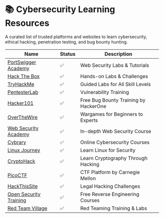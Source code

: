 # 📚 Cybersecurity Learning Resources

A curated list of trusted platforms and websites to learn cybersecurity, ethical hacking, penetration testing, and bug bounty hunting.

| Name                                         | Status | Description                        |
|----------------------------------------------|--------|------------------------------------|
| [PortSwigger Academy](https://portswigger.net/web-security) | ✅     | Web Security Labs & Tutorials     |
| [Hack The Box](https://www.hackthebox.com)   | ✅     | Hands-on Labs & Challenges         |
| [TryHackMe](https://tryhackme.com)           | ✅     | Guided Labs for All Skill Levels   |
| [PentesterLab](https://pentesterlab.com)     | ✅     | Vulnerability Training             |
| [Hacker101](https://www.hacker101.com)       | ✅     | Free Bug Bounty Training by HackerOne |
| [OverTheWire](https://overthewire.org)       | ✅     | Wargames for Beginners to Experts  |
| [Web Security Academy](https://portswigger.net/web-security) | ✅ | In-depth Web Security Course      |
| [Cybrary](https://www.cybrary.it)            | ✅     | Online Cybersecurity Courses       |
| [Linux Journey](https://linuxjourney.com)    | ✅     | Learn Linux for Security           |
| [CryptoHack](https://cryptohack.org)         | ✅     | Learn Cryptography Through Hacking |
| [PicoCTF](https://picoctf.org)               | ✅     | CTF Platform by Carnegie Mellon    |
| [HackThisSite](https://hackthissite.org)     | ✅     | Legal Hacking Challenges           |
| [Open Security Training](https://opensecuritytraining.info) | ✅ | Free Reverse Engineering Courses  |
| [Red Team Village](https://redteamvillage.io) | ✅    | Red Teaming Training & Labs        |
